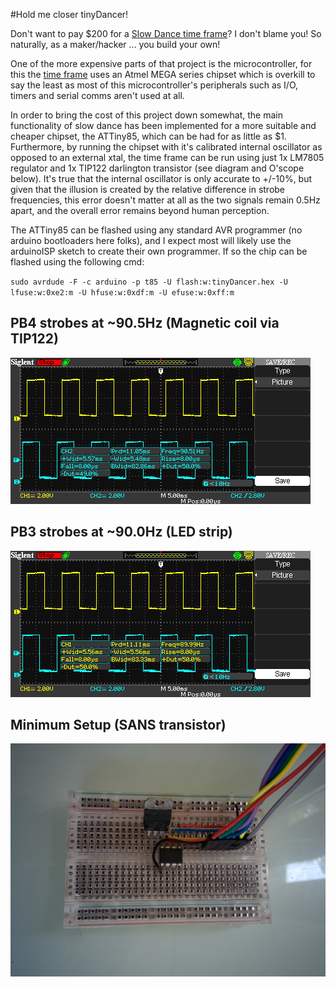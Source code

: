#Hold me closer tinyDancer!

Don't want to pay $200 for a [Slow Dance time frame](https://www.kickstarter.com/projects/xercyn/slow-dance-a-frame-that-slows-down-time "Slow Dance time frame")?  I don't blame you! So naturally, as a maker/hacker ... you build your own!

One of the more expensive parts of that project is the microcontroller, for this the [time frame](https://www.kickstarter.com/projects/xercyn/slow-dance-a-frame-that-slows-down-time "Slow Dance time frame") uses an Atmel MEGA series chipset which is overkill to say the least as most of this microcontroller's peripherals such as I/O, timers and serial comms aren't used at all. 

In order to bring the cost of this project down somewhat, the main functionality of slow dance has been implemented for a more suitable and cheaper chipset, the ATTiny85, which can be had for as little as $1.  Furthermore, by running the chipset with it's calibrated internal oscillator as opposed to an external xtal, the time frame can be run using just 1x LM7805 regulator and 1x TIP122 darlington transistor (see diagram and O'scope below). It's true that the internal oscillator is only accurate to +/-10%, but given that the illusion is created by the relative difference in strobe frequencies, this error doesn't matter at all as the two signals remain 0.5Hz apart, and the overall error remains beyond human perception.

The ATTiny85 can be flashed using any standard AVR programmer (no arduino bootloaders here folks), and I expect most will likely use the arduinoISP sketch to create their own programmer. If so the chip can be flashed using the following cmd:


`sudo avrdude -F -c arduino -p t85 -U flash:w:tinyDancer.hex -U lfuse:w:0xe2:m -U hfuse:w:0xdf:m -U efuse:w:0xff:m`

## PB4 strobes at ~90.5Hz (Magnetic coil via TIP122)
![Channel 2](https://raw.githubusercontent.com/SamClarke2012/tinyDancer/master/Oscope/SDS00003.BMP "Channel 2")

## PB3 strobes at ~90.0Hz (LED strip)
![Channel 1](https://raw.githubusercontent.com/SamClarke2012/tinyDancer/master/Oscope/SDS00002.BMP "Channel 1")

## Minimum Setup (SANS transistor)
![Setup](https://github.com/SamClarke2012/tinyDancer/raw/master/Oscope/foto_no_exif(1).jpg "Minimum Setup")
